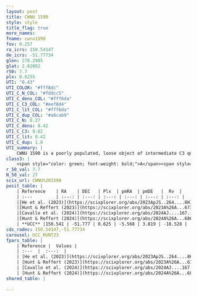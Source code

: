 ```yaml
---
layout: post
title: CWNU 1590
style: style
title_flag: true
more_names: 
fname: cwnu1590
fov: 0.257
ra_icrs: 150.54147
de_icrs: -51.77734
glon: 278.2985
glat: 2.82082
r50: 7.7
plx: 0.6255
UTI: "0.43"
UTI_COLOR: "#fff8dc"
UTI_C_N_COL: "#fddcc5"
UTI_C_dens_COL: "#fff6da"
UTI_C_C3_COL: "#eef8d4"
UTI_C_lit_COL: "#fff6da"
UTI_C_dup_COL: "#a6cab9"
UTI_C_N: 0.27
UTI_C_dens: 0.42
UTI_C_C3: 0.62
UTI_C_lit: 0.42
UTI_C_dup: 1.0
UTI_summary: |
    CWNU 1590 is a poorly populated, loose object of intermediate C3 quality. It was recently reported in the literature.
class3: |
    <span style="color: green; font-weight: bold;">A</span><span style="color: red; font-weight: bold;">C</span>
r_50_val: 7.7
N_50_val: 27
scix_url: CWNU%201590
posit_table: |
    | Reference    | RA    | DEC   | Plx  | pmRA  | pmDE   |  Rv  |
    | :---         | :---: | :---: | :---: | :---: | :---: | :---: |
    |[He et al. (2023)](https://scixplorer.org/abs/2023ApJS..264....8H) | 150.61 | -51.752 | 0.627 | -5.565 | 3.813 | -- |
    |[Hunt & Reffert (2023)](https://scixplorer.org/abs/2023A%26A...673A.114H) | 150.48 | -51.878 | 0.628 | -5.598 | 3.826 | -9.644 |
    |[Cavallo et al. (2024)](https://scixplorer.org/abs/2024AJ....167...12C) | 150.481 | -51.713 | 0.626 | -- | -- | -- |
    |[Hunt & Reffert (2024)](https://scixplorer.org/abs/2024A%26A...686A..42H) | 150.48 | -51.878 | 0.628 | -5.598 | 3.826 | -9.644 |
    | **UCC** |150.541 | -51.777 | 0.625 | -5.568 | 3.819 | -18.528 | 
cds_radec: 150.54147,-51.77734
carousel: UCC_HUNT23
fpars_table: |
    | Reference |  Values |
    | :---  |  :---:  |
    | [He et al. (2023)](https://scixplorer.org/abs/2023ApJS..264....8H) | `A0=2.35, m-M=10.9, logAge=8.75` |
    | [Hunt & Reffert (2023)](https://scixplorer.org/abs/2023A%26A...673A.114H) | `AV50=1.901, diffAV50=1.97, MOD50=10.91, logAge50=7.805` |
    | [Cavallo et al. (2024)](https://scixplorer.org/abs/2024AJ....167...12C) | `AV50=2.25, dMod50=11.14, logAge50=7.88, [Fe/H]50=0.33` |
    | [Hunt & Reffert (2024)](https://scixplorer.org/abs/2024A%26A...686A..42H) | `MassJ=146.820` |
shared_table: |
    
---
```

